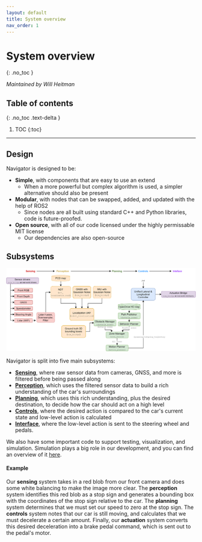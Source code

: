 ```yaml
---
layout: default
title: System overview
nav_order: 1
---
```


# System overview
{: .no_toc }

*Maintained by Will Heitman*

## Table of contents
{: .no_toc .text-delta }

1. TOC
{:toc}

---

## Design
Navigator is designed to be:

- **Simple**, with components that are easy to use an extend
    - When a more powerful but complex algorithm is used, a simpler alternative should also be present
- **Modular**, with nodes that can be swapped, added, and updated with the help of ROS2
    - Since nodes are all built using standard C++ and Python libraries, code is future-proofed.
- **Open source**, with all of our code licensed under the highly permissable MIT license
    - Our dependencies are also open-source

## Subsystems
![Navigator's general structure](assets/res/v1_2_structure.drawio.png)

Navigator is split into five main subsystems:
- [**Sensing**](/navigator/sensing/sensing-overview), where raw sensor data from cameras, GNSS, and more is filtered before being passed along
- [**Perception**](/navigator/planning/planning-overview), which uses the filtered sensor data to build a rich understanding of the car's surroundings
- [**Planning**](/navigator/planning/planning-overview), which uses this rich understanding, plus the desired destination, to decide how the car should act on a high level
- [**Controls**](/navigator/controls/controls-overview), where the desired action is compared to the car's current state and low-level action is calculated
- [**Interface**](/navigator/interfaces/interfaces-overview), where the low-level action is sent to the steering wheel and pedals.

We also have some important code to support testing, visualization, and simulation. Simulation plays a big role in our development, and you can find an overview of it [here](/navigator/interfaces/interfaces-overview).

#### Example
Our **sensing** system takes in a red blob from our front camera and does some white balancing to make the image more clear. The **perception** system identifies this red blob as a stop sign and generates a bounding box with the coordinates of the stop sign relative to the car. The **planning** system determines that we must set our speed to zero at the stop sign. The **controls** system notes that our car is still moving, and calculates that we must decelerate a certain amount. Finally, our **actuation** system converts this desired deceleration into a brake pedal command, which is sent out to the pedal's motor.